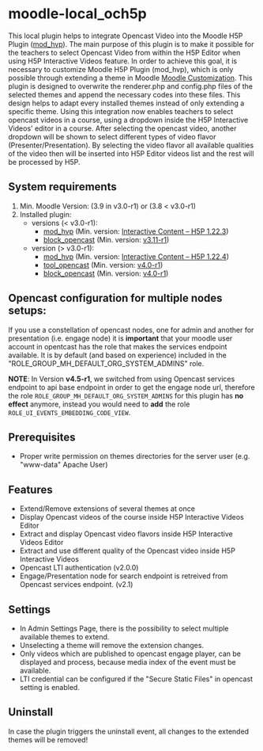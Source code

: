 moodle-local_och5p
=====================
This local plugin helps to integrate Opencast Video into the Moodle H5P Plugin (<a href="https://moodle.org/plugins/mod_hvp">mod_hvp</a>).
The main purpose of this plugin is to make it possible for the teachers to select Opencast Video from within the H5P Editor when using H5P Interactive Videos feature.
In order to achieve this goal, it is necessary to customize Moodle H5P Plugin (mod_hvp), which is only possible through extending a theme in Moodle <a href="https://h5p.org/moodle-customization">Moodle Customization</a>.
This plugin is designed to overwrite the renderer.php and config.php files of the selected themes and append the necessary codes into these files. This design helps to adapt every installed themes instead of only extending a specific theme.
Using this integration now enables teachers to select opencast videos in a course, using a dropdown inside the H5P Interactive Videos' editor in a course. After selecting the opencast video, another dropdown will be shown to select different types of video flavor (Presenter/Presentation). By selecting the video flavor all available qualities of the video then will be inserted into H5P Editor videos list and the rest will be processed by H5P.

System requirements
------------------
1. Min. Moodle Version: (3.9 in v3.0-r1) or (3.8 < v3.0-r1)
2. Installed plugin:
   - versions (< v3.0-r1):
      - <a href="https://moodle.org/plugins/mod_hvp">mod_hvp</a> (Min. version: <a href="https://moodle.org/plugins/mod_hvp/1.22.3/24438">Interactive Content – H5P 1.22.3</a>)
      - <a href="https://github.com/Opencast-Moodle/moodle-block_opencast">block_opencast</a> (Min. version: <a href="https://github.com/Opencast-Moodle/moodle-block_opencast/releases/tag/v3.11-r1">v3.11-r1</a>)
   - version (> v3.0-r1):
      - <a href="https://moodle.org/plugins/mod_hvp">mod_hvp</a> (Min. version: <a href="https://moodle.org/plugins/mod_hvp/1.22.4/25878">Interactive Content – H5P 1.22.4</a>)
      - <a href="https://github.com/Opencast-Moodle/moodle-tool_opencast">tool_opencast</a> (Min. version: <a href="https://github.com/Opencast-Moodle/moodle-tool_opencast/releases/tag/v4.0-r1">v4.0-r1</a>)
      - <a href="https://github.com/Opencast-Moodle/moodle-block_opencast">block_opencast</a> (Min. version: <a href="https://github.com/Opencast-Moodle/moodle-block_opencast/releases/tag/v4.0-r1">v4.0-r1</a>)

Opencast configuration for multiple nodes setups:
------------------
If you use a constellation of opencast nodes, one for admin and another for presentation (i.e. engage node) it is <b>important</b> that your moodle user account in opentcast has the role that makes the services endpoint available. It is by default (and based on experience) included in the "ROLE_GROUP_MH_DEFAULT_ORG_SYSTEM_ADMINS" role.

**NOTE**: In Version **v4.5-r1**, we switched from using Opencast services endpoint to api base endpoint in order to get the engage node url, therefore the role `ROLE_GROUP_MH_DEFAULT_ORG_SYSTEM_ADMINS` for this plugin has **no effect** anymore, instead you would need to **add** the role `ROLE_UI_EVENTS_EMBEDDING_CODE_VIEW`.

Prerequisites
------------------
* Proper write permission on themes directories for the server user (e.g. "www-data" Apache User)

Features
------------------
* Extend/Remove extensions of several themes at once
* Display Opencast videos of the course inside H5P Interactive Videos Editor
* Extract and display Opencast video flavors inside H5P Interactive Videos Editor
* Extract and use different quality of the Opencast video inside H5P Interactive Videos
* Opencast LTI authentication (v2.0.0)
* Engage/Presentation node for search endpoint is retreived from Opencast services endpoint. (v2.1)

Settings
------------------
* In Admin Settings Page, there is the possibility to select multiple available themes to extend.
* Unselecting a theme will remove the extension changes.
* Only videos which are published to opencast engage player, can be displayed and process, because media index of the event must be available.
* LTI credential can be configured if the "Secure Static Files" in opencast setting is enabled.

Uninstall
------------------
In case the plugin triggers the uninstall event, all changes to the extended themes will be removed!
